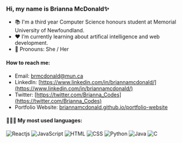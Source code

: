 ### Hi, my name is Brianna McDonald✨

- 📚 I'm a third year Computer Science honours student at Memorial University of Newfoundland.  
- ❤️ I’m currently learning about artifical intelligence and web development.
- 🌈 Pronouns: She / Her

#### How to reach me:

- Email: brmcdonald@mun.ca
- LinkedIn: [https://www.linkedin.com/in/briannamcdonald/](https://www.linkedin.com/in/briannamcdonald/)
- Twitter: [https://twitter.com/Brianna_Codes](https://twitter.com/Brianna_Codes)
- Portfolio Website: [briannamcdonald.github.io/portfolio-website](briannamcdonald.github.io/portfolio-website)


#### 👩🏻‍💻 My most used languages:

![Reactjs](https://img.shields.io/badge/-Reactjs-ff69b4) ![JavaScript](https://img.shields.io/badge/-JavaScript-blueviolet) ![HTML](https://img.shields.io/badge/-HTML-blue) ![CSS](https://img.shields.io/badge/-CSS-brightgreen) ![Python](https://img.shields.io/badge/-Python-yellow) ![Java](https://img.shields.io/badge/-Java-orange) ![C](https://img.shields.io/badge/-C-red)



<!--
**briannamcdonald/briannamcdonald** is a ✨ _special_ ✨ repository because its `README.md` (this file) appears on your GitHub profile.

Here are some ideas to get you started:

- 🔭 I’m currently working on ...
- 🌱 I’m currently learning ...
- 👯 I’m looking to collaborate on ...
- 🤔 I’m looking for help with ...
- 💬 Ask me about ...
- 📫 How to reach me: ...
- 😄 Pronouns: ...
- ⚡ Fun fact: ...
-->
